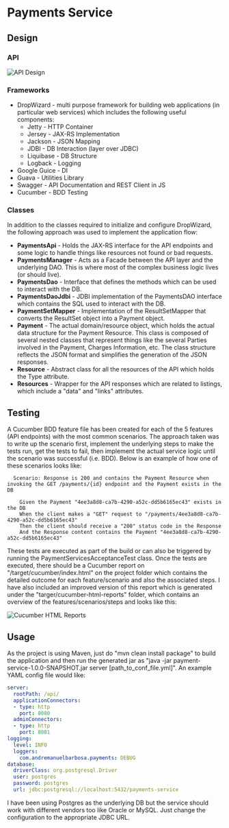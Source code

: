 # Payments Service

## Design

### API
![API Design](
https://github.com/andremanuelbarbosa/payment-services/raw/master/src/test/resources/images/api-design.png)

### Frameworks
* DropWizard - multi purpose framework for building web applications (in particular web services) which includes the following useful components:  
    * Jetty - HTTP Container
    * Jersey - JAX-RS Implementation
    * Jackson - JSON Mapping
    * JDBI - DB Interaction (layer over JDBC)
    * Liquibase - DB Structure
    * Logback - Logging
* Google Guice - DI
* Guava - Utilities Library
* Swagger - API Documentation and REST Client in JS
* Cucumber - BDD Testing

### Classes
In addition to the classes required to initialize and configure DropWizard, the following approach was used to implement the application flow: 
* __PaymentsApi__ - Holds the JAX-RS interface for the API endpoints and some logic to handle things like resources not found or bad requests.
* __PaymentsManager__ - Acts as a Facade between the API layer and the underlying DAO. This is where most of the complex business logic lives (or should live).
* __PaymentsDao__ - Interface that defines the methods which can be used to interact with the DB.
* __PaymentsDaoJdbi__ - JDBI implementation of the PaymentsDAO interface which contains the SQL used to interact with the DB.
* __PaymentSetMapper__ - Implementation of the ResultSetMapper that converts the ResultSet object into a Payment object.
* __Payment__ - The actual domain/resource object, which holds the actual data structure for the Payment Resource. This class is composed of several nested classes that represent things like the several Parties involved in the Payment, Charges Information, etc. The class structure reflects the JSON format and simplifies the generation of the JSON responses.
* __Resource__ - Abstract class for all the resources of the API which holds the Type attribute.
* __Resources__ - Wrapper for the API responses which are related to listings, which include a "data" and "links" attributes.

## Testing
A Cucumber BDD feature file has been created for each of the 5 features (API endpoints) with the most common scenarios. The approach taken was to write up the scenario first, implement the underlying steps to make the tests run, get the tests to fail, then implement the actual service logic until the scenario was successful (i.e. BDD). Below is an example of how one of these scenarios looks like:

```cucumber
  Scenario: Response is 200 and contains the Payment Resource when invoking the GET /payments/{id} endpoint and the Payment exists in the DB

    Given the Payment "4ee3a8d8-ca7b-4290-a52c-dd5b6165ec43" exists in the DB
    When the client makes a "GET" request to "/payments/4ee3a8d8-ca7b-4290-a52c-dd5b6165ec43"
    Then the client should receive a "200" status code in the Response
    And the Response content contains the Payment "4ee3a8d8-ca7b-4290-a52c-dd5b6165ec43"
```

These tests are executed as part of the build or can also be triggered by running the PaymentServicesAcceptanceTest class. Once the tests are executed, there should be a Cucumber report on "/target/cucumber/index.html" on the project folder which contains the detailed outcome for each feature/scenario and also the associated steps. I have also included an improved version of this report which is generated under the "targer/cucumber-html-reports" folder, which contains an overview of the features/scenarios/steps and looks like this:

![Cucumber HTML Reports](
https://github.com/andremanuelbarbosa/payment-services/raw/master/src/test/resources/images/cucumber-html-reports.png)

## Usage
As the project is using Maven, just do "mvn clean install package" to build the application and then run the generated jar as "java -jar payment-service-1.0.0-SNAPSHOT.jar server [path_to_conf_file.yml]". An example YAML config file would like:

```yaml
server:
  rootPath: /api/
  applicationConnectors:
  - type: http
    port: 8080
  adminConnectors:
  - type: http
    port: 8081
logging:
  level: INFO
  loggers:
    com.andremanuelbarbosa.payments: DEBUG
database:
  driverClass: org.postgresql.Driver
  user: postgres
  password: postgres
  url: jdbc:postgresql://localhost:5432/payments-service
```

I have been using Postgres as the underlying DB but the service should work with different vendors too like Oracle or MySQL. Just change the configuration to the appropriate JDBC URL.
